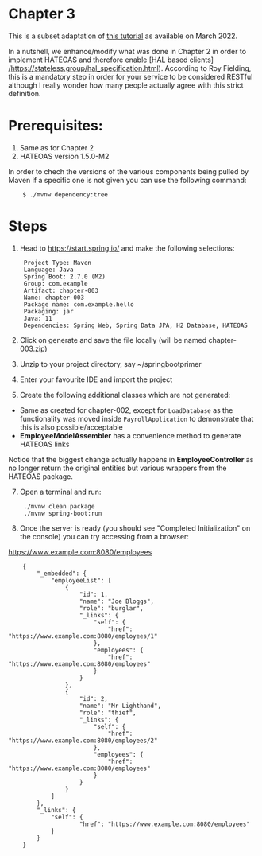 # Chapter 3

This is a subset adaptation of [this tutorial](https://spring.io/guides/tutorials/rest/) as available on March 2022.

In a nutshell, we enhance/modify what was done in Chapter 2 in order to implement HATEOAS and therefore enable 
[HAL based clients] /https://stateless.group/hal_specification.html).  According to Roy Fielding, this is a mandatory 
step in order for your service to be considered RESTful although I really wonder how many people actually agree with 
this strict definition.

# Prerequisites:
1. Same as for Chapter 2
2. HATEOAS version 1.5.0-M2

In order to chech the versions of the various components being pulled by Maven if a specific one is not given you can use the following command:

        $ ./mvnw dependency:tree



# Steps
1. Head to https://start.spring.io/ and make the following selections:

        Project Type: Maven
        Language: Java
        Spring Boot: 2.7.0 (M2)
        Group: com.example
        Artifact: chapter-003
        Name: chapter-003
        Package name: com.example.hello
        Packaging: jar
        Java: 11
        Dependencies: Spring Web, Spring Data JPA, H2 Database, HATEOAS

2. Click on generate and save the file locally (will be named chapter-003.zip)

3. Unzip to your project directory, say ~/springbootprimer

4. Enter your favourite IDE and import the project

6. Create the following additional classes which are not generated:

+ Same as created for chapter-002, except for `LoadDatabase` as the functionality was moved inside `PayrollApplication` to 
demonstrate that this is also possible/acceptable
+ __EmployeeModelAssembler__ has a convenience method to generate HATEOAS links

Notice that the biggest change actually happens in __EmployeeController__ as no longer return the original entities but 
various wrappers from the HATEOAS package.


7. Open a terminal and run:

        ./mvnw clean package
        ./mvnw spring-boot:run

8. Once the server is ready (you should see "Completed Initialization" on the console) you can try accessing from a browser:

https://www.example.com:8080/employees

        {
            "_embedded": {
                "employeeList": [
                    {
                        "id": 1,
                        "name": "Joe Bloggs",
                        "role": "burglar",
                        "_links": {
                            "self": {
                                "href": "https://www.example.com:8080/employees/1"
                            },
                            "employees": {
                                "href": "https://www.example.com:8080/employees"
                            }
                        }
                    },
                    {
                        "id": 2,
                        "name": "Mr Lighthand",
                        "role": "thief",
                        "_links": {
                            "self": {
                                "href": "https://www.example.com:8080/employees/2"
                            },
                            "employees": {
                                "href": "https://www.example.com:8080/employees"
                            }
                        }
                    }
                ]
            },
            "_links": {
                "self": {
                        "href": "https://www.example.com:8080/employees"
                }
            }
        }